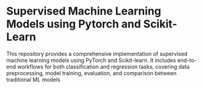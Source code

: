# Supervised Machine Learning Models using Pytorch and Scikit-Learn

This repository provides a comprehensive implementation of supervised machine learning models using PyTorch and Scikit-learn. It includes end-to-end workflows for both classification and regression tasks, covering data preprocessing, model training, evaluation, and comparison between traditional ML models
